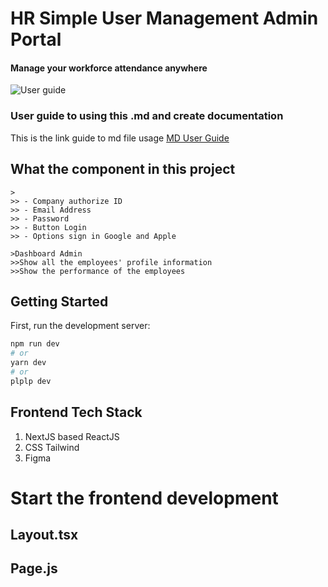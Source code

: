 # HR Simple User Management Admin Portal
#### **Manage your workforce attendance anywhere**

![User guide](file:///C:/Users/nabil/github/SoloreenVentureProject/hr-simple-user-management/public/Figma/Login_Page_HR_Theme.png "Preview Login Page")

### User guide to using this .md and create documentation
This is the link guide to md file usage [MD User Guide](https://www.markdownguide.org/basic-syntax)


## What the component in this project
``` > Login Page
>
>> - Company authorize ID
>> - Email Address
>> - Password
>> - Button Login
>> - Options sign in Google and Apple 
```
```
>Dashboard Admin
>>Show all the employees' profile information
>>Show the performance of the employees
```

## Getting Started
First, run the development server:

```bash
npm run dev
# or
yarn dev
# or
plplp dev
```
## Frontend Tech Stack
1. NextJS based ReactJS
2. CSS Tailwind
3. Figma

# Start the frontend development 

## Layout.tsx

## Page.js








